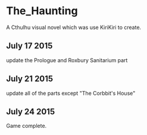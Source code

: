 # The_Haunting
A Cthulhu visual novel which was use KiriKiri to create.


July 17 2015 
--------------------------------------------------
update the Prologue and Roxbury Sanitarium part


July 21 2015
--------------------------------------------------
update all of the parts except "The Corbbit's House"


July 24 2015
-------------------------------------------------
Game complete.

